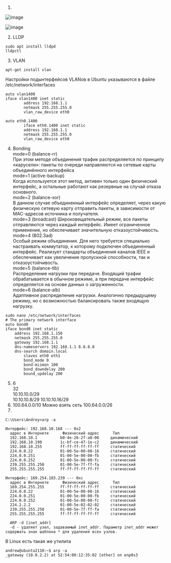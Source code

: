 1.
![image](https://user-images.githubusercontent.com/95243483/153933086-53adc56e-efbf-412a-8f4d-caf7f29c4ad9.png)

![image](https://user-images.githubusercontent.com/95243483/153933749-e84b5261-b0a4-4f1e-a9fe-010b2c1af554.png)

2. LLDP 
``` 
sudo apt install lldpd
lldpctl
```
3. VLAN
```
apt-get install vlan
```
Настройки подынтерфейсов VLANов в Ubuntu указываются в файле /etc/network/interfaces
```
auto vlan1400
iface vlan1400 inet static
        address 192.168.1.1
        netmask 255.255.255.0
        vlan_raw_device eth0
        
auto eth0.1400
        iface eth0.1400 inet static
        address 192.168.1.1
        netmask 255.255.255.0
        vlan_raw_device eth0
```
4. Bonding  
mode=0 (balance-rr)  
При этом методе объединения трафик распределяется по принципу «карусели»: пакеты по очереди направляются на сетевые карты объединённого интерфейса  
mode=1 (active-backup)  
Когда используется этот метод, активен только один физический интерфейс, а остальные работают как резервные на случай отказа основного.  
mode=2 (balance-xor)  
В данном случае объединенный интерфейс определяет, через какую физическую сетевую карту отправить пакеты, в зависимости от MAC-адресов источника и получателя.  
mode=3 (broadcast) Широковещательный режим, все пакеты отправляются через каждый интерфейс. Имеет ограниченное применение, но обеспечивает значительную отказоустойчивость.  
mode=4 (802.3ad)  
Особый режим объединения. Для него требуется специально настраивать коммутатор, к которому подключен объединенный интерфейс. Реализует стандарты объединения каналов IEEE и   обеспечивает как увеличение пропускной способности, так и отказоустойчивость.  
mode=5 (balance-tlb)  
Распределение нагрузки при передаче. Входящий трафик обрабатывается в обычном режиме, а при передаче интерфейс определяется на основе данных о загруженности.  
mode=6 (balance-alb)  
Адаптивное распределение нагрузки. Аналогично предыдущему режиму, но с возможностью балансировать также входящую нагрузку.  
```
sudo nano /etc/network/interfaces
# The primary network interface
auto bond0
iface bond0 inet static
    address 192.168.1.150
    netmask 255.255.255.0    
    gateway 192.168.1.1
    dns-nameservers 192.168.1.1 8.8.8.8
    dns-search domain.local
        slaves eth0 eth1
        bond_mode 0
        bond-miimon 100
        bond_downdelay 200
        bound_updelay 200
 ```
5. 6  
   32  
   10.10.10.0/29  
   10.10.10.8/29
   10.10.10.16/29
6. 100.64.0.0/10
Можно взять сеть
100.64.0.0/26
7.
```
C:\Users\Andrey>arp -a

Интерфейс: 192.168.10.168 --- 0x2
  адрес в Интернете      Физический адрес      Тип
  192.168.10.1          b0-4e-26-2f-a0-08     динамический
  192.168.10.190        1c-bf-ce-47-1e-c2     динамический
  192.168.10.255        ff-ff-ff-ff-ff-ff     статический
  224.0.0.22            01-00-5e-00-00-16     статический
  224.0.0.251           01-00-5e-00-00-fb     статический
  224.0.0.252           01-00-5e-00-00-fc     статический
  239.255.255.250       01-00-5e-7f-ff-fa     статический
  255.255.255.255       ff-ff-ff-ff-ff-ff     статический

Интерфейс: 169.254.183.239 --- 0xc
  адрес в Интернете      Физический адрес      Тип
  169.254.255.255       ff-ff-ff-ff-ff-ff     статический
  224.0.0.22            01-00-5e-00-00-16     статический
  224.0.0.251           01-00-5e-00-00-fb     статический
  224.0.0.252           01-00-5e-00-00-fc     статический
  224.2.2.2             01-00-5e-02-02-02     статический
  239.255.255.250       01-00-5e-7f-ff-fa     статический
  255.255.255.255       ff-ff-ff-ff-ff-ff     статический
  
  ARP -d [inet_addr] 
  -d - удаляет узел, задаваемый inet_addr. Параметр inet_addr может содержать знак шаблона * для удаления всех узлов.
  ```
В Linux есть такая же утилита  
```
andrew@ubuntu2110:~$ arp -a
_gateway (10.0.2.2) at 52:54:00:12:35:02 [ether] on enp0s3
```
